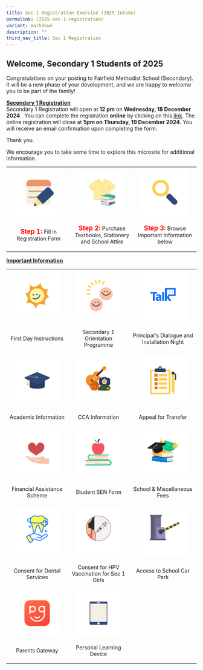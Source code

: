 ```yaml
---
title: Sec 1 Registration Exercise (2025 Intake)
permalink: /2025-sec-1-registration/
variant: markdown
description: ""
third_nav_title: Sec 1 Registration
---
```

<h2><strong>Welcome, Secondary 1 Students of 2025</strong></h2>
<p>Congratulations on your posting to Fairfield Methodist School (Secondary). It will be a new phase of your development, and we are happy to welcome you to be part of the family!&nbsp;</p>

<p><strong><u>Secondary 1 Registration</u></strong><br>
  Secondary 1 Registration will open at <strong>12 pm</strong> on <strong>Wednesday, 18 December 2024 </strong>. 
  You can complete the registration <strong>online</strong> by clicking on this <a href="https://go.gov.sg/2025sec1" target="_blank">link</a>. 
  The online registration will close at <strong>5pm on Thursday, 19 December 2024</strong>. You will receive an email confirmation upon completing the form.&nbsp;</p>

<p>Thank you.</p>
<p>We encourage you to take some time to explore this microsite for additional information.</p>

<table style="min-width: 75px;">
  <colgroup>
    <col>
    <col>
    <col>
  </colgroup>
  <tbody>
    <tr>
      <th style="text-align: center;">
        <a class="isomer-image-wrapper" href="https://go.gov.sg/2025sec1" target="_blank">
          <img height="auto" width="80%" alt="" src="/images/Parents/2024/Step_1_Registration.png">
        </a>
      </th>
      <th style="text-align: center;">
        <a class="isomer-image-wrapper" href="/sale-of-textbook">
          <img height="auto" width="80%" alt="" src="/images/Parents/2024/Step_2_Uniform___Books.png">
        </a>
      </th>
      <th style="text-align: center;">
        <div class="isomer-image-wrapper">
          <img height="auto" width="80%" alt="" src="/images/Parents/2024/Step_3_Important_Information.png">
        </div>
      </th>
    </tr>
    <tr>
      <td style="text-align: center;">
        <p><strong style="font-size: 1.2em; color: red;">Step 1: </strong>Fill in Registration Form</p>
      </td>
      <td style="text-align: center;">
        <p><strong style="font-size: 1.2em; color: red;">Step 2: </strong>Purchase Textbooks, Stationery and School Attire</p>
      </td>
      <td style="text-align: center;">
        <p><strong style="font-size: 1.2em; color: red;">Step 3: </strong>Browse Important Information below</p>
      </td>
    </tr>
  </tbody>
</table>

<p><strong><u>Important Information</u></strong></p>

<table style="min-width: 75px;">
  <colgroup>
    <col>
    <col>
    <col>
  </colgroup>
  <tbody>
    <tr>
      <th style="text-align: center;">
        <a class="isomer-image-wrapper" href="/start-of-school-2025">
          <img height="auto" width="80%" alt="" src="/images/Parents/2024/First_Day_of_School.png">
        </a>
      </th>
      <th style="text-align: center;">
        <a class="isomer-image-wrapper" href="/secondary-1-orientation-programme">
          <img height="auto" width="80%" alt="" src="/images/Parents/2024/Orientation_Information.png">
        </a>
      </th>
      <th style="text-align: center;">
        <a class="isomer-image-wrapper" href="/principal-s-dialogue-and-installation-night-programme">
          <img height="auto" width="80%" alt="" src="/images/Parents/2024/P_talk.png">
        </a>
      </th>
    </tr>
    <tr>
      <td style="text-align: center;">
        <p>First Day Instructions</p>
      </td>
      <td style="text-align: center;">
        <p>Secondary 1 Orientation Programme</p>
      </td>
      <td style="text-align: center;">
        <p>Principal's Dialogue and Installation Night</p>
      </td>
    </tr>
    <tr>
      <td style="text-align: center;">
        <a class="isomer-image-wrapper" href="/academic-information">
          <img height="auto" width="80%" alt="" src="/images/Parents/2024/Academic_Information.png">
        </a>
      </td>
      <td style="text-align: center;">
        <a class="isomer-image-wrapper" href="/secondary-1-cca-registration">
          <img height="auto" width="80%" alt="" src="/images/Parents/2024/CCA_Information.png">
        </a>
      </td>
      <td style="text-align: center;">
        <a class="isomer-image-wrapper" href="/appeal-for-transfer">
          <img height="auto" width="80%" alt="" src="/images/Parents/2024/Appeal_Information.png">
        </a>
      </td>
    </tr>
    <tr>
      <td style="text-align: center;">
        <p>Academic Information</p>
      </td>
      <td style="text-align: center;">
        <p>CCA Information</p>
      </td>
      <td style="text-align: center;">
        <p>Appeal for Transfer</p>
      </td>
    </tr>
    <tr>
      <td style="text-align: center;">
        <a class="isomer-image-wrapper" href="/financial-assistance-scheme-2025">
          <img height="auto" width="80%" alt="" src="/images/Parents/2024/Financial_Assistance.png">
        </a>
      </td>
      <td style="text-align: center;">
        <a class="isomer-image-wrapper" href="/sen-form">
          <img height="auto" width="80%" alt="" src="/images/Parents/2024/SEN.png">
        </a>
      </td>
      <td style="text-align: center;">
        <a class="isomer-image-wrapper" href="/school-miscellaneous-fees-2025">
          <img height="auto" width="80%" alt="" src="/images/Parents/2024/school_fees.png">
        </a>
      </td>
    </tr>
    <tr>
      <td style="text-align: center;">
        <p>Financial Assistance Scheme</p>
      </td>
      <td style="text-align: center;">
        <p>Student SEN Form</p>
      </td>
      <td style="text-align: center;">
        <p>School &amp; Miscellaneous Fees</p>
      </td>
    </tr>
    <tr>
      <td style="text-align: center;">
        <a class="isomer-image-wrapper" href="/consent-for-dental-services">
          <img height="auto" width="80%" alt="" src="/images/Parents/2024/CS_for_Dental_Services.png">
        </a>
      </td>
      <td style="text-align: center;">
        <a class="isomer-image-wrapper" href="/consent-for-hpv-vaccination-for-sec-1-girls">
          <img height="auto" width="80%" alt="" src="/images/Parents/2024/CS_for_vaccination.png">
        </a>
      </td>
      <td style="text-align: center;">
        <a class="isomer-image-wrapper" href="/access-to-school-car-park">
          <img height="auto" width="80%" alt="" src="/images/Parents/2024/Access_to_car_park.png">
        </a>
      </td>
    </tr>
    <tr>
      <td style="text-align: center;">
        <p>Consent for Dental Services</p>
      </td>
      <td style="text-align: center;">
        <p>Consent for HPV Vaccination for Sec 1 Girls</p>
      </td>
      <td style="text-align: center;">
        <p>Access to School Car Park</p>
      </td>
    </tr>
    <tr>
      <td style="text-align: center;">
        <a class="isomer-image-wrapper" href="/parents-gateway">
          <img height="auto" width="80%" alt="" src="/images/Parents/2024/pg_logo.png">
        </a>
      </td>
      <td style="text-align: center;">
        <a class="isomer-image-wrapper" href="/personal-learning-device">
          <img height="auto" width="80%" alt="" src="/images/Parents/2024/Personal_Learning_Device.png">
        </a>
      </td>
      <td style="text-align: center;">
        <p>&nbsp;</p>
      </td>
    </tr>
    <tr>
      <td style="text-align: center;">
        <p>Parents Gateway</p>
      </td>
      <td style="text-align: center;">
        <p>Personal Learning Device</p>
      </td>
      <td style="text-align: center;">
        <p>&nbsp;</p>
      </td>
    </tr>
  </tbody>
</table>